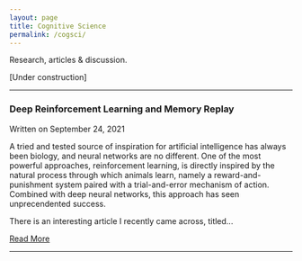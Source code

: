 ```yaml
---
layout: page
title: Cognitive Science
permalink: /cogsci/
---
```

Research, articles & discussion. 

[Under construction]

---
### Deep Reinforcement Learning and Memory Replay

<div class="date">
    Written on September 24, 2021
  </div>
  
A tried and tested source of inspiration for artificial intelligence has always been biology, and neural networks are no different. One of the most powerful approaches, reinforcement learning, is directly inspired by the natural process through which animals learn, namely a reward-and-punishment system paired with a trial-and-error mechanism of action. Combined with deep neural networks, this approach has seen unprecendented success.

There is an interesting article I recently came across, titled...

<a href="https://osghaffar.github.io/cogsci/RL-and-Memory-Replay/" class="read-more">Read More</a>

---
